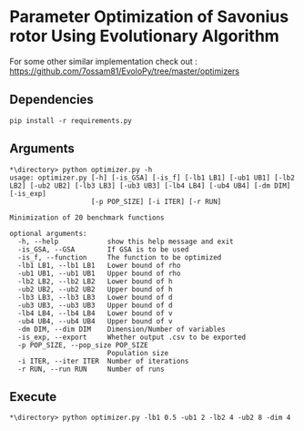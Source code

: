 # Parameter Optimization of Savonius rotor Using Evolutionary Algorithm
For some other similar implementation check out : https://github.com/7ossam81/EvoloPy/tree/master/optimizers

## Dependencies
    pip install -r requirements.py

## Arguments
    *\directory> python optimizer.py -h
    usage: optimizer.py [-h] [-is_GSA] [-is_f] [-lb1 LB1] [-ub1 UB1] [-lb2 LB2] [-ub2 UB2] [-lb3 LB3] [-ub3 UB3] [-lb4 LB4] [-ub4 UB4] [-dm DIM] [-is_exp]
                        [-p POP_SIZE] [-i ITER] [-r RUN]

    Minimization of 20 benchmark functions

    optional arguments:
      -h, --help            show this help message and exit
      -is_GSA, --GSA        If GSA is to be used
      -is_f, --function     The function to be optimized
      -lb1 LB1, --lb1 LB1   Lower bound of rho
      -ub1 UB1, --ub1 UB1   Upper bound of rho
      -lb2 LB2, --lb2 LB2   Lower bound of h
      -ub2 UB2, --ub2 UB2   Upper bound of h
      -lb3 LB3, --lb3 LB3   Lower bound of d
      -ub3 UB3, --ub3 UB3   Upper bound of d
      -lb4 LB4, --lb4 LB4   Lower bound of v
      -ub4 UB4, --ub4 UB4   Upper bound of v
      -dm DIM, --dim DIM    Dimension/Number of variables
      -is_exp, --export     Whether output .csv to be exported
      -p POP_SIZE, --pop_size POP_SIZE
                            Population size
      -i ITER, --iter ITER  Number of iterations
      -r RUN, --run RUN     Number of runs
## Execute
    *\directory> python optimizer.py -lb1 0.5 -ub1 2 -lb2 4 -ub2 8 -dim 4
